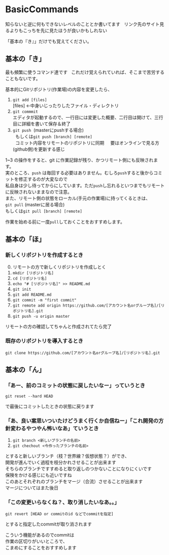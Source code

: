# BasicCommands  

知らないと逆に何もできないレベルのこととか書いてます  
リンク先のサイト見るよりもこっちを先に見たほうが良いかもしれない  

「基本の『き』」だけでも覚えてください。

## 基本の「き」  
最も頻繁に使うコマンド達です  
これだけ覚えられていれば、そこまで苦労することもないです。

基本的にGitリポジトリ(作業場)の内容を変更したら、  
1. `git add [files]`  
   [files] ←中身いじったりしたファイル・ディレクトリ  
2. `git commmit`  
   エディタが起動するので、一行目には変更した概要、二行目は開けて、三行目に詳細を書いて保存＆終了  
3. `git push`  (masterにpushする場合)  
   もしくは`git push [branch] [remote]`  
   コミット内容をリモートのリポジトリに同期  
   要はオンラインで見る方(github側)を更新する感じ  

1~3 の操作をすると、git に作業記録が残り、かつリモート側にも反映されます。  
実のところ、`push` は毎回する必要はありません。むしろ`push`すると後からコミットを修正するのが大変なので  
私自身は少し待ってからにしています。ただ`push`し忘れるといつまでもリモートに反映されないままなので注意。  
また、リモート側の状態をローカル(手元の作業場)に持ってくるときは、  
`git pull` (masterに居る場合)  
もしくは`git pull [branch] [remote]`  

作業を始める前に一度`pull`しておくことをおすすめします。  

## 基本の「ほ」  
### 新しくリポジトリを作成するとき  
0. リモートの方で新しくリポジトリを作成しとく  
1. `mkdir [リポジトリ名]`  
2. `cd [リポジトリ名]`  
3. `echo "# [リポジトリ名]" >> README.md`  
4. `git init`  
5. `git add README.md`  
6. `git commit -m "first commit"`  
7. `git remote add origin https://github.com/[アカウント名orグループ名]/[リポジトリ名].git`  
8. `git push -u origin master`  

リモートの方の確認してちゃんと作成されてたら完了  

### 既存のリポジトリを導入するとき  

`git clone https://github.com/[アカウント名orグループ名]/[リポジトリ名].git`

## 基本の「ん」  
### 「あー、前のコミットの状態に戻したいなー」っていうとき  
 `git reset --hard HEAD` 
 
 で最後にコミットしたときの状態に戻ります  

### 「あ、良い案思いついたけどうまく行くか自信ねー」「これ開発の方針変わるやつやん怖いなあ」ていうとき  
 1. `git branch <新しいブランチの名前>`  
 2. `git chechout <今作ったブランチの名前>`  
 
 とすると新しいブランチ（枝？世界線？仮想状態？）ができ、  
 開発が進んでいく過程を枝分かれさせることが出来ます  
 そちらのブランチですすめると取り返しのつかないことになりにくいです  
 保険をかける感じにも近いですね  
 このあとそれぞれのブランチをマージ（合流）させることが出来ます  
 マージについてはまた後日  
  
### 「この変更いらなくね？、取り消したいなあ。。」  
`git revert [HEAD or commitのid などでcommitを指定]`  
    
とすると指定したcommitが取り消されます  
    
こういう機能があるのでcommitは  
作業の区切りがいいところで、  
こまめにすることをおすすめします  
